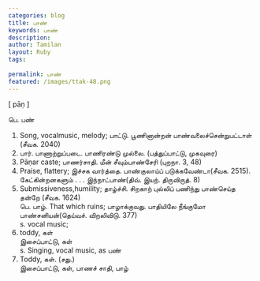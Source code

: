 ```yaml
---
categories: blog
title: பாண்
keywords: பாண்
description: 
author: Tamilan
layout: Ruby
tags: 
 
permalink: பாண்
featured: /images/ttak-48.png
---
```

  
[ pāṇ ]  
  
பெ. பண்  
1. Song, vocalmusic, melody; பாட்டு. பூணினான்றன் பாண்வலைச்சென்றுபட்டாள் (சீவக. 2040)  
2. பார். பாணாற்றுப்படை. பாணிரண்டு முல்லை. (பத்துப்பாட்டு, முகவுரை)  
3. Pāṇar caste; பாணர்சாதி. மீன் சீவும்பாண்சேரி (புறநா. 3, 48)  
4. Praise, flattery; இச்சக வார்த்தை. பாண்குலாய்ப் படுக்கவேண்டா(சீவக. 2515). கேட்கின்றனகளும் . . . இந்நாட்பாண்(திவ். இயற். திருவிருத். 8)  
5. Submissiveness,humility; தாழ்ச்சி. சிறகாற் புல்லிப் பணிந்து பாண்செய்த தன்றே (சீவக. 1624)  
பெ. பாழ். That which ruins; பாழாக்குவது. பாதியிலே நீங்குமோ பாண்சனியன்(தெய்வச். விறலிவிடு. 377)  
s. vocal music;  
2. toddy, கள்  
இசைப்பாட்டு, கள்  
s. Singing, vocal music, as பண்  
2. Toddy, கள். (சது.)  
இசைப்பாட்டு, கள், பாணச் சாதி, பாழ்